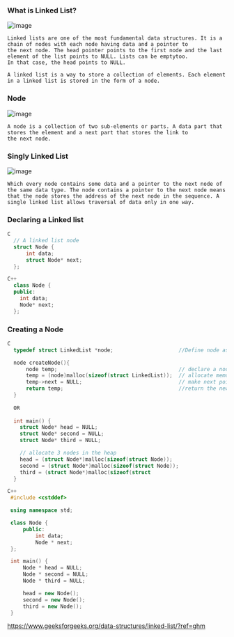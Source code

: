 ### What is Linked List?

![image](https://user-images.githubusercontent.com/59710234/155120811-c06d17cc-7271-4cae-825e-d5b715a54496.png)

```
Linked lists are one of the most fundamental data structures. It is a chain of nodes with each node having data and a pointer to
the next node. The head pointer points to the first node and the last element of the list points to NULL. Lists can be emptytoo. 
In that case, the head points to NULL.

A linked list is a way to store a collection of elements. Each element in a linked list is stored in the form of a node.
```
### Node

![image](https://user-images.githubusercontent.com/59710234/155120216-bdeecd3f-ba61-4064-bec9-012bf8c6511e.png)

```
A node is a collection of two sub-elements or parts. A data part that stores the element and a next part that stores the link to 
the next node.
```
### Singly Linked List

![image](https://user-images.githubusercontent.com/59710234/155121977-ccbbfbd0-2e9f-472e-9fd2-18d24c412ddb.png)

```
Which every node contains some data and a pointer to the next node of the same data type. The node contains a pointer to the next node means that the node stores the address of the next node in the sequence. A single linked list allows traversal of data only in one way.
```
### Declaring a Linked list
```c
C
  // A linked list node
  struct Node {
      int data;
      struct Node* next;
  };
```
```c++
C++
  class Node {
  public:
    int data;
    Node* next;
  };
```
### Creating a Node
```c
C
  typedef struct LinkedList *node;                     //Define node as pointer of data type struct LinkedList

  node createNode(){
      node temp;                                       // declare a node
      temp = (node)malloc(sizeof(struct LinkedList));  // allocate memory using malloc()
      temp->next = NULL;                               // make next point to NULL
      return temp;                                     //return the new node
  }
  
  OR
  
  int main() {
    struct Node* head = NULL;
    struct Node* second = NULL;
    struct Node* third = NULL;

    // allocate 3 nodes in the heap
    head = (struct Node*)malloc(sizeof(struct Node));
    second = (struct Node*)malloc(sizeof(struct Node));
    third = (struct Node*)malloc(sizeof(struct
  }
 ``` 
 ```c++
 C++
  #include <cstddef>

  using namespace std;

  class Node {
      public:
          int data;
          Node * next;
  };

  int main() {
      Node * head = NULL;
      Node * second = NULL;
      Node * third = NULL;

      head = new Node();
      second = new Node();
      third = new Node();
  }
```

https://www.geeksforgeeks.org/data-structures/linked-list/?ref=ghm
